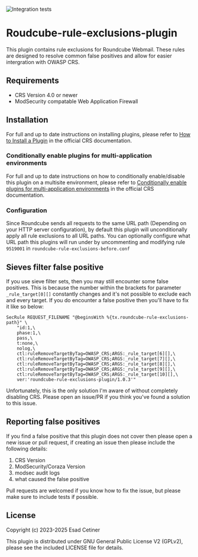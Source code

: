 ![Integration tests](https://github.com/EsadCetiner/roundcube-rule-exclusions-plugin/actions/workflows/integration.yml/badge.svg)

# Roudcube-rule-exclusions-plugin
This plugin contains rule exclusions for Roundcube Webmail. These rules are designed to resolve common false positives and allow for easier intergration with OWASP CRS.

## Requirements
- CRS Version 4.0 or newer
- ModSecurity compatable Web Application Firewall

## Installation

For full and up to date instructions on installing plugins, please refer to [How to Install a Plugin](https://coreruleset.org/docs/concepts/plugins/#how-to-install-a-plugin) in the official CRS documentation.

### Conditionally enable plugins for multi-application environments

For full and up to date instructions on how to conditionally enable/disable this plugin on a multisite environment, please refer to [Conditionally enable plugins for multi-application environments](https://coreruleset.org/docs/concepts/plugins/#conditionally-enable-plugins-for-multi-application-environments) in the official CRS documentation.

### Configuration

Since Roundcube sends all requests to the same URL path (Depending on your HTTP server configuration), by default this plugin will unconditionally apply all rule exclusions to all URL paths. You can optionally configure what URL path this plugins will run under by uncommenting and modifying rule `9519001` in `roundcube-rule-exclusions-before.conf`

## Sieves filter false positive

If you use sieve filter sets, then you may still encounter some false positives. This is because the number within the brackets for parameter `_rule_target[0][]` constantly changes and it's not possible to exclude each and every target. If you do encounter a false positive then you'll have to fix it like so below:

```
SecRule REQUEST_FILENAME "@beginsWith %{tx.roundcube-rule-exclusions-path}" \
    "id:1,\
    phase:1,\
    pass,\
    t:none,\
    nolog,\
    ctl:ruleRemoveTargetByTag=OWASP_CRS;ARGS:_rule_target[6][],\
    ctl:ruleRemoveTargetByTag=OWASP_CRS;ARGS:_rule_target[7][],\
    ctl:ruleRemoveTargetByTag=OWASP_CRS;ARGS:_rule_target[8][],\
    ctl:ruleRemoveTargetByTag=OWASP_CRS;ARGS:_rule_target[9][],\
    ctl:ruleRemoveTargetByTag=OWASP_CRS;ARGS:_rule_target[10][],\
    ver:'roundcube-rule-exclusions-plugin/1.0.3'"
```

Unfortunately, this is the only solution I'm aware of without completely disabling CRS. Please open an issue/PR if you think you've found a solution to this issue.

## Reporting false positives
If you find a false positive that this plugin does not cover then please open a new issue or pull request, if creating an issue then please include the following details:

1. CRS Version
2. ModSecurity/Coraza Version
3. modsec audit logs
4. what caused the false positive

Pull requests are welcomed if you know how to fix the issue, but please make sure to include tests if possible.

## License

Copyright (c) 2023-2025 Esad Cetiner

This plugin is distributed under GNU General Public License V2 (GPLv2), please see the included LICENSE file for details.
